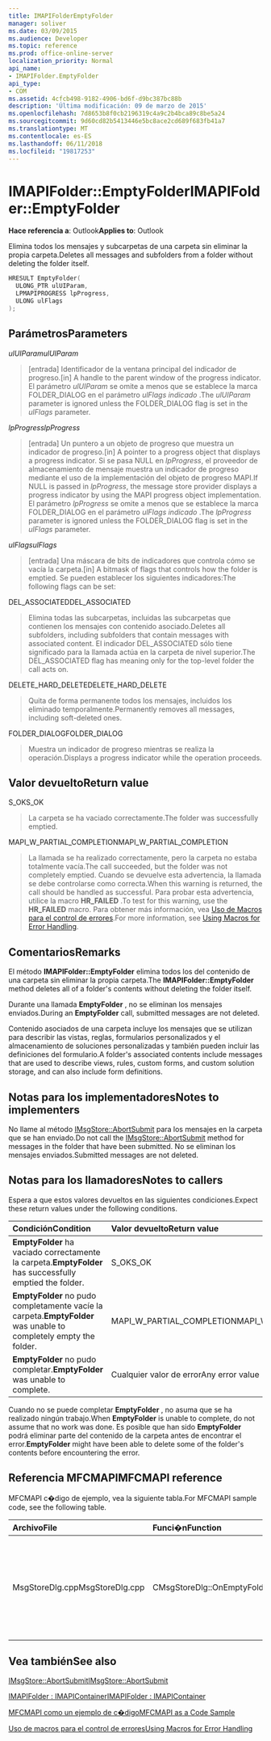 ```yaml
---
title: IMAPIFolderEmptyFolder
manager: soliver
ms.date: 03/09/2015
ms.audience: Developer
ms.topic: reference
ms.prod: office-online-server
localization_priority: Normal
api_name:
- IMAPIFolder.EmptyFolder
api_type:
- COM
ms.assetid: 4cfcb498-9182-4906-bd6f-d9bc387bc88b
description: 'Última modificación: 09 de marzo de 2015'
ms.openlocfilehash: 7d8653b8f0cb2196319c4a9c2b4bca89c8be5a24
ms.sourcegitcommit: 9d60cd82b5413446e5bc8ace2cd689f683fb41a7
ms.translationtype: MT
ms.contentlocale: es-ES
ms.lasthandoff: 06/11/2018
ms.locfileid: "19817253"
---
```

# <a name="imapifolderemptyfolder"></a><span data-ttu-id="3f91b-103">IMAPIFolder::EmptyFolder</span><span class="sxs-lookup"><span data-stu-id="3f91b-103">IMAPIFolder::EmptyFolder</span></span>

  
  
<span data-ttu-id="3f91b-104">**Hace referencia a**: Outlook</span><span class="sxs-lookup"><span data-stu-id="3f91b-104">**Applies to**: Outlook</span></span> 
  
<span data-ttu-id="3f91b-105">Elimina todos los mensajes y subcarpetas de una carpeta sin eliminar la propia carpeta.</span><span class="sxs-lookup"><span data-stu-id="3f91b-105">Deletes all messages and subfolders from a folder without deleting the folder itself.</span></span>
  
```cpp
HRESULT EmptyFolder(
  ULONG_PTR ulUIParam,
  LPMAPIPROGRESS lpProgress,
  ULONG ulFlags
);
```

## <a name="parameters"></a><span data-ttu-id="3f91b-106">Parámetros</span><span class="sxs-lookup"><span data-stu-id="3f91b-106">Parameters</span></span>

 <span data-ttu-id="3f91b-107">_ulUIParam_</span><span class="sxs-lookup"><span data-stu-id="3f91b-107">_ulUIParam_</span></span>
  
> <span data-ttu-id="3f91b-108">[entrada] Identificador de la ventana principal del indicador de progreso.</span><span class="sxs-lookup"><span data-stu-id="3f91b-108">[in] A handle to the parent window of the progress indicator.</span></span> <span data-ttu-id="3f91b-109">El parámetro _ulUIParam_ se omite a menos que se establece la marca FOLDER_DIALOG en el parámetro _ulFlags indicado_ .</span><span class="sxs-lookup"><span data-stu-id="3f91b-109">The  _ulUIParam_ parameter is ignored unless the FOLDER_DIALOG flag is set in the  _ulFlags_ parameter.</span></span> 
    
 <span data-ttu-id="3f91b-110">_lpProgress_</span><span class="sxs-lookup"><span data-stu-id="3f91b-110">_lpProgress_</span></span>
  
> <span data-ttu-id="3f91b-111">[entrada] Un puntero a un objeto de progreso que muestra un indicador de progreso.</span><span class="sxs-lookup"><span data-stu-id="3f91b-111">[in] A pointer to a progress object that displays a progress indicator.</span></span> <span data-ttu-id="3f91b-112">Si se pasa NULL en _lpProgress_, el proveedor de almacenamiento de mensaje muestra un indicador de progreso mediante el uso de la implementación del objeto de progreso MAPI.</span><span class="sxs-lookup"><span data-stu-id="3f91b-112">If NULL is passed in  _lpProgress_, the message store provider displays a progress indicator by using the MAPI progress object implementation.</span></span> <span data-ttu-id="3f91b-113">El parámetro _lpProgress_ se omite a menos que se establece la marca FOLDER_DIALOG en el parámetro _ulFlags indicado_ .</span><span class="sxs-lookup"><span data-stu-id="3f91b-113">The  _lpProgress_ parameter is ignored unless the FOLDER_DIALOG flag is set in the  _ulFlags_ parameter.</span></span> 
    
 <span data-ttu-id="3f91b-114">_ulFlags_</span><span class="sxs-lookup"><span data-stu-id="3f91b-114">_ulFlags_</span></span>
  
> <span data-ttu-id="3f91b-115">[entrada] Una máscara de bits de indicadores que controla cómo se vacía la carpeta.</span><span class="sxs-lookup"><span data-stu-id="3f91b-115">[in] A bitmask of flags that controls how the folder is emptied.</span></span> <span data-ttu-id="3f91b-116">Se pueden establecer los siguientes indicadores:</span><span class="sxs-lookup"><span data-stu-id="3f91b-116">The following flags can be set:</span></span>
    
<span data-ttu-id="3f91b-117">DEL_ASSOCIATED</span><span class="sxs-lookup"><span data-stu-id="3f91b-117">DEL_ASSOCIATED</span></span> 
  
> <span data-ttu-id="3f91b-118">Elimina todas las subcarpetas, incluidas las subcarpetas que contienen los mensajes con contenido asociado.</span><span class="sxs-lookup"><span data-stu-id="3f91b-118">Deletes all subfolders, including subfolders that contain messages with associated content.</span></span> <span data-ttu-id="3f91b-119">El indicador DEL_ASSOCIATED sólo tiene significado para la llamada actúa en la carpeta de nivel superior.</span><span class="sxs-lookup"><span data-stu-id="3f91b-119">The DEL_ASSOCIATED flag has meaning only for the top-level folder the call acts on.</span></span>
    
<span data-ttu-id="3f91b-120">DELETE_HARD_DELETE</span><span class="sxs-lookup"><span data-stu-id="3f91b-120">DELETE_HARD_DELETE</span></span>
  
> <span data-ttu-id="3f91b-121">Quita de forma permanente todos los mensajes, incluidos los eliminado temporalmente.</span><span class="sxs-lookup"><span data-stu-id="3f91b-121">Permanently removes all messages, including soft-deleted ones.</span></span>
    
<span data-ttu-id="3f91b-122">FOLDER_DIALOG</span><span class="sxs-lookup"><span data-stu-id="3f91b-122">FOLDER_DIALOG</span></span> 
  
> <span data-ttu-id="3f91b-123">Muestra un indicador de progreso mientras se realiza la operación.</span><span class="sxs-lookup"><span data-stu-id="3f91b-123">Displays a progress indicator while the operation proceeds.</span></span>
    
## <a name="return-value"></a><span data-ttu-id="3f91b-124">Valor devuelto</span><span class="sxs-lookup"><span data-stu-id="3f91b-124">Return value</span></span>

<span data-ttu-id="3f91b-125">S_OK</span><span class="sxs-lookup"><span data-stu-id="3f91b-125">S_OK</span></span> 
  
> <span data-ttu-id="3f91b-126">La carpeta se ha vaciado correctamente.</span><span class="sxs-lookup"><span data-stu-id="3f91b-126">The folder was successfully emptied.</span></span>
    
<span data-ttu-id="3f91b-127">MAPI_W_PARTIAL_COMPLETION</span><span class="sxs-lookup"><span data-stu-id="3f91b-127">MAPI_W_PARTIAL_COMPLETION</span></span> 
  
> <span data-ttu-id="3f91b-128">La llamada se ha realizado correctamente, pero la carpeta no estaba totalmente vacía.</span><span class="sxs-lookup"><span data-stu-id="3f91b-128">The call succeeded, but the folder was not completely emptied.</span></span> <span data-ttu-id="3f91b-129">Cuando se devuelve esta advertencia, la llamada se debe controlarse como correcta.</span><span class="sxs-lookup"><span data-stu-id="3f91b-129">When this warning is returned, the call should be handled as successful.</span></span> <span data-ttu-id="3f91b-130">Para probar esta advertencia, utilice la macro **HR_FAILED** .</span><span class="sxs-lookup"><span data-stu-id="3f91b-130">To test for this warning, use the **HR_FAILED** macro.</span></span> <span data-ttu-id="3f91b-131">Para obtener más información, vea [Uso de Macros para el control de errores](using-macros-for-error-handling.md).</span><span class="sxs-lookup"><span data-stu-id="3f91b-131">For more information, see [Using Macros for Error Handling](using-macros-for-error-handling.md).</span></span>
    
## <a name="remarks"></a><span data-ttu-id="3f91b-132">Comentarios</span><span class="sxs-lookup"><span data-stu-id="3f91b-132">Remarks</span></span>

<span data-ttu-id="3f91b-133">El método **IMAPIFolder::EmptyFolder** elimina todos los del contenido de una carpeta sin eliminar la propia carpeta.</span><span class="sxs-lookup"><span data-stu-id="3f91b-133">The **IMAPIFolder::EmptyFolder** method deletes all of a folder's contents without deleting the folder itself.</span></span> 
  
<span data-ttu-id="3f91b-134">Durante una llamada **EmptyFolder** , no se eliminan los mensajes enviados.</span><span class="sxs-lookup"><span data-stu-id="3f91b-134">During an **EmptyFolder** call, submitted messages are not deleted.</span></span> 
  
<span data-ttu-id="3f91b-135">Contenido asociados de una carpeta incluye los mensajes que se utilizan para describir las vistas, reglas, formularios personalizados y el almacenamiento de soluciones personalizadas y también pueden incluir las definiciones del formulario.</span><span class="sxs-lookup"><span data-stu-id="3f91b-135">A folder's associated contents include messages that are used to describe views, rules, custom forms, and custom solution storage, and can also include form definitions.</span></span> 
  
## <a name="notes-to-implementers"></a><span data-ttu-id="3f91b-136">Notas para los implementadores</span><span class="sxs-lookup"><span data-stu-id="3f91b-136">Notes to implementers</span></span>

<span data-ttu-id="3f91b-137">No llame al método [IMsgStore::AbortSubmit](imsgstore-abortsubmit.md) para los mensajes en la carpeta que se han enviado.</span><span class="sxs-lookup"><span data-stu-id="3f91b-137">Do not call the [IMsgStore::AbortSubmit](imsgstore-abortsubmit.md) method for messages in the folder that have been submitted.</span></span> <span data-ttu-id="3f91b-138">No se eliminan los mensajes enviados.</span><span class="sxs-lookup"><span data-stu-id="3f91b-138">Submitted messages are not deleted.</span></span> 
  
## <a name="notes-to-callers"></a><span data-ttu-id="3f91b-139">Notas para los llamadores</span><span class="sxs-lookup"><span data-stu-id="3f91b-139">Notes to callers</span></span>

<span data-ttu-id="3f91b-140">Espera a que estos valores devueltos en las siguientes condiciones.</span><span class="sxs-lookup"><span data-stu-id="3f91b-140">Expect these return values under the following conditions.</span></span>
  
|<span data-ttu-id="3f91b-141">**Condición**</span><span class="sxs-lookup"><span data-stu-id="3f91b-141">**Condition**</span></span>|<span data-ttu-id="3f91b-142">**Valor devuelto**</span><span class="sxs-lookup"><span data-stu-id="3f91b-142">**Return value**</span></span>|
|:-----|:-----|
|<span data-ttu-id="3f91b-143">**EmptyFolder** ha vaciado correctamente la carpeta.</span><span class="sxs-lookup"><span data-stu-id="3f91b-143">**EmptyFolder** has successfully emptied the folder.</span></span>  <br/> |<span data-ttu-id="3f91b-144">S_OK</span><span class="sxs-lookup"><span data-stu-id="3f91b-144">S_OK</span></span>  <br/> |
|<span data-ttu-id="3f91b-145">**EmptyFolder** no pudo completamente vacíe la carpeta.</span><span class="sxs-lookup"><span data-stu-id="3f91b-145">**EmptyFolder** was unable to completely empty the folder.</span></span>  <br/> |<span data-ttu-id="3f91b-146">MAPI_W_PARTIAL_COMPLETION</span><span class="sxs-lookup"><span data-stu-id="3f91b-146">MAPI_W_PARTIAL_COMPLETION</span></span>  <br/> |
|<span data-ttu-id="3f91b-147">**EmptyFolder** no pudo completar.</span><span class="sxs-lookup"><span data-stu-id="3f91b-147">**EmptyFolder** was unable to complete.</span></span>  <br/> |<span data-ttu-id="3f91b-148">Cualquier valor de error</span><span class="sxs-lookup"><span data-stu-id="3f91b-148">Any error value</span></span>  <br/> |
   
<span data-ttu-id="3f91b-149">Cuando no se puede completar **EmptyFolder** , no asuma que se ha realizado ningún trabajo.</span><span class="sxs-lookup"><span data-stu-id="3f91b-149">When **EmptyFolder** is unable to complete, do not assume that no work was done.</span></span> <span data-ttu-id="3f91b-150">Es posible que han sido **EmptyFolder** podrá eliminar parte del contenido de la carpeta antes de encontrar el error.</span><span class="sxs-lookup"><span data-stu-id="3f91b-150">**EmptyFolder** might have been able to delete some of the folder's contents before encountering the error.</span></span> 
  
## <a name="mfcmapi-reference"></a><span data-ttu-id="3f91b-151">Referencia MFCMAPI</span><span class="sxs-lookup"><span data-stu-id="3f91b-151">MFCMAPI reference</span></span>

<span data-ttu-id="3f91b-152">MFCMAPI c�digo de ejemplo, vea la siguiente tabla.</span><span class="sxs-lookup"><span data-stu-id="3f91b-152">For MFCMAPI sample code, see the following table.</span></span>
  
|<span data-ttu-id="3f91b-153">**Archivo**</span><span class="sxs-lookup"><span data-stu-id="3f91b-153">**File**</span></span>|<span data-ttu-id="3f91b-154">**Funci�n**</span><span class="sxs-lookup"><span data-stu-id="3f91b-154">**Function**</span></span>|<span data-ttu-id="3f91b-155">**Comentario**</span><span class="sxs-lookup"><span data-stu-id="3f91b-155">**Comment**</span></span>|
|:-----|:-----|:-----|
|<span data-ttu-id="3f91b-156">MsgStoreDlg.cpp</span><span class="sxs-lookup"><span data-stu-id="3f91b-156">MsgStoreDlg.cpp</span></span>  <br/> |<span data-ttu-id="3f91b-157">CMsgStoreDlg::OnEmptyFolder</span><span class="sxs-lookup"><span data-stu-id="3f91b-157">CMsgStoreDlg::OnEmptyFolder</span></span>  <br/> |<span data-ttu-id="3f91b-158">MFCMAPI usa el método **IMAPIFolder::EmptyFolder** para eliminar el contenido de la carpeta especificada.</span><span class="sxs-lookup"><span data-stu-id="3f91b-158">MFCMAPI uses the **IMAPIFolder::EmptyFolder** method to delete the contents of the specified folder.</span></span>  <br/> |
   
## <a name="see-also"></a><span data-ttu-id="3f91b-159">Vea también</span><span class="sxs-lookup"><span data-stu-id="3f91b-159">See also</span></span>



[<span data-ttu-id="3f91b-160">IMsgStore::AbortSubmit</span><span class="sxs-lookup"><span data-stu-id="3f91b-160">IMsgStore::AbortSubmit</span></span>](imsgstore-abortsubmit.md)
  
[<span data-ttu-id="3f91b-161">IMAPIFolder : IMAPIContainer</span><span class="sxs-lookup"><span data-stu-id="3f91b-161">IMAPIFolder : IMAPIContainer</span></span>](imapifolderimapicontainer.md)


[<span data-ttu-id="3f91b-162">MFCMAPI como un ejemplo de c�digo</span><span class="sxs-lookup"><span data-stu-id="3f91b-162">MFCMAPI as a Code Sample</span></span>](mfcmapi-as-a-code-sample.md)
  
[<span data-ttu-id="3f91b-163">Uso de macros para el control de errores</span><span class="sxs-lookup"><span data-stu-id="3f91b-163">Using Macros for Error Handling</span></span>](using-macros-for-error-handling.md)


